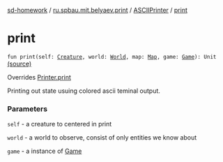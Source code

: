 [sd-homework](../../index.md) / [ru.spbau.mit.belyaev.print](../index.md) / [ASCIIPrinter](index.md) / [print](.)

# print

`fun print(self: `[`Creature`](../../ru.spbau.mit.belyaev.world/-creature/index.md)`, world: `[`World`](../../ru.spbau.mit.belyaev.world/-world/index.md)`, map: `[`Map`](../../ru.spbau.mit.belyaev.map/-map/index.md)`, game: `[`Game`](../../ru.spbau.mit.belyaev.game/-game/index.md)`): Unit` [(source)](https://github.com/StasBel/sd-homework/blob/Roguelike/src/main/kotlin/ru/spbau/mit/belyaev/print/ASCIIPrinter.kt#L60)

Overrides [Printer.print](../-printer/print.md)

Printing out state usuing colored ascii teminal output.

### Parameters

`self` - a creature to centered in print

`world` - a world to observe, consist of only entities we know about

`game` - a instance of [Game](../../ru.spbau.mit.belyaev.game/-game/index.md)